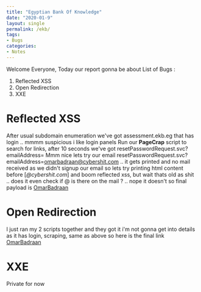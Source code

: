 ```yaml
---
title: "Egyptian Bank Of Knowledge"
date: "2020-01-9"
layout: single
permalink: /ekb/
tags:
- Bugs
categories:
- Notes
---
```



Welcome Everyone, Today our report gonna be about
List of Bugs :
 1. Reflected XSS 
 2. Open Redirection 
 3. XXE 


# Reflected XSS

  After usual subdomain enumeration we've got assessment.ekb.eg that has login .. mmmm suspicious i like login panels
  Run our **PageCrap** script to search for links, after 10 seconds we've got resetPasswordRequest.svc?emailAddress=
  Mmm nice lets try our email resetPasswordRequest.svc?emailAddress=omarbadraan@cybershit.com .. it gets printed
  and no mail received as we didn't signup our email so lets try printing html content before [*@cybershit.com*] and
  boom reflected xss, but wait thats old as shit .. does it even check if @ is there on the mail ? .. nope it doesn't
  so final payload is [OmarBadraan](https://assessment.ekb.eg/pearson/login/resetPasswordRequest.svc?emailAddress=%3Cscript%3Ealert(%22OmarBadraan%22);%3C/script%3E)

# Open Redirection

  I just ran my 2 scripts together and they got it i'm not gonna get into details as it has login, scraping, same as above
  so here is the final link
  [OmarBadraan](https://sandboxlms.ekb.eg/api/knowledgetree/resources/ba58f381-a4a0-406c-b0d4-3a03596e99c2/launch?url=https://omarmohamedsc.github.io/)
  

# XXE 
Private for now

